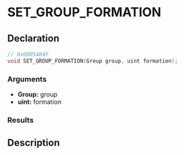 # SET_GROUP_FORMATION

## Declaration
```cpp
// 0x6D05484F
void SET_GROUP_FORMATION(Group group, uint formation);
```

### Arguments
- **Group:** group
- **uint:** formation

### Results

## Description

